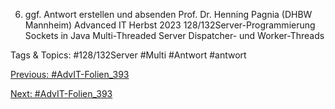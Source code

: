   6. ggf. Antwort  erstellen  und
     absenden
Prof. Dr. Henning Pagnia (DHBW Mannheim) Advanced IT Herbst 2023 128/132Server-Programmierung Sockets in Java
Multi-Threaded Server
Dispatcher- und Worker-Threads

   Tags & Topics:
   #128/132Server
   #Multi
   #Antwort
   #antwort

[Previous: #AdvIT-Folien_393](AdvIT-Folien_393.md)

[Next: #AdvIT-Folien_393](AdvIT-Folien_393.md)